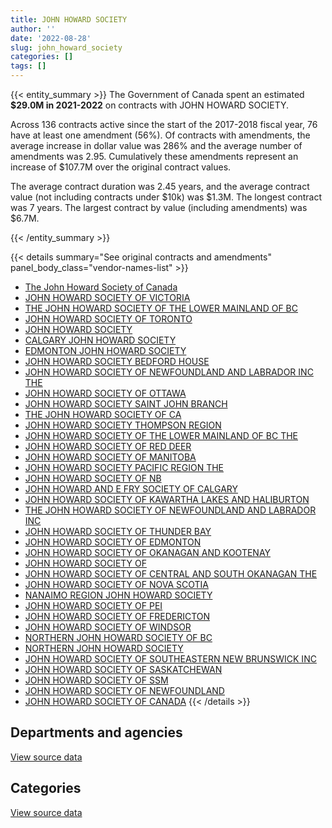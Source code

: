 ```yaml
---
title: JOHN HOWARD SOCIETY
author: ''
date: '2022-08-28'
slug: john_howard_society
categories: []
tags: []
---
```


<script src="/rmarkdown-libs/htmlwidgets/htmlwidgets.js"></script>
<link href="/rmarkdown-libs/datatables-css/datatables-crosstalk.css" rel="stylesheet" />
<script src="/rmarkdown-libs/datatables-binding/datatables.js"></script>
<script src="/rmarkdown-libs/jquery/jquery-3.6.0.min.js"></script>
<link href="/rmarkdown-libs/dt-core-bootstrap/css/dataTables.bootstrap.min.css" rel="stylesheet" />
<link href="/rmarkdown-libs/dt-core-bootstrap/css/dataTables.bootstrap.extra.css" rel="stylesheet" />
<script src="/rmarkdown-libs/dt-core-bootstrap/js/jquery.dataTables.min.js"></script>
<script src="/rmarkdown-libs/dt-core-bootstrap/js/dataTables.bootstrap.min.js"></script>
<link href="/rmarkdown-libs/crosstalk/css/crosstalk.min.css" rel="stylesheet" />
<script src="/rmarkdown-libs/crosstalk/js/crosstalk.min.js"></script>
<script src="/rmarkdown-libs/htmlwidgets/htmlwidgets.js"></script>
<link href="/rmarkdown-libs/datatables-css/datatables-crosstalk.css" rel="stylesheet" />
<script src="/rmarkdown-libs/datatables-binding/datatables.js"></script>
<script src="/rmarkdown-libs/jquery/jquery-3.6.0.min.js"></script>
<link href="/rmarkdown-libs/dt-core-bootstrap/css/dataTables.bootstrap.min.css" rel="stylesheet" />
<link href="/rmarkdown-libs/dt-core-bootstrap/css/dataTables.bootstrap.extra.css" rel="stylesheet" />
<script src="/rmarkdown-libs/dt-core-bootstrap/js/jquery.dataTables.min.js"></script>
<script src="/rmarkdown-libs/dt-core-bootstrap/js/dataTables.bootstrap.min.js"></script>
<link href="/rmarkdown-libs/crosstalk/css/crosstalk.min.css" rel="stylesheet" />
<script src="/rmarkdown-libs/crosstalk/js/crosstalk.min.js"></script>

{{< entity_summary >}}
The Government of Canada spent an estimated **\$29.0M in 2021-2022** on contracts with JOHN HOWARD SOCIETY.

Across 136 contracts active since the start of the 2017-2018 fiscal year, 76 have at least one amendment (56%). Of contracts with amendments, the average increase in dollar value was 286% and the average number of amendments was 2.95. Cumulatively these amendments represent an increase of \$107.7M over the original contract values.

The average contract duration was 2.45 years, and the average contract value (not including contracts under \$10k) was \$1.3M. The longest contract was 7 years. The largest contract by value (including amendments) was \$6.7M.

{{< /entity_summary >}}

{{< details summary="See original contracts and amendments" panel_body_class="vendor-names-list" >}}
- [The John Howard Society of Canada](https://search.open.canada.ca/en/ct/?sort=contract_value_f%20desc&page=1&search_text=%22The%20John%20Howard%20Society%20of%20Canada%22)
- [JOHN HOWARD SOCIETY OF VICTORIA](https://search.open.canada.ca/en/ct/?sort=contract_value_f%20desc&page=1&search_text=%22JOHN%20HOWARD%20SOCIETY%20OF%20VICTORIA%22)
- [THE JOHN HOWARD SOCIETY OF THE LOWER MAINLAND OF BC](https://search.open.canada.ca/en/ct/?sort=contract_value_f%20desc&page=1&search_text=%22THE%20JOHN%20HOWARD%20SOCIETY%20OF%20THE%20LOWER%20MAINLAND%20OF%20BC%22)
- [JOHN HOWARD SOCIETY OF TORONTO](https://search.open.canada.ca/en/ct/?sort=contract_value_f%20desc&page=1&search_text=%22JOHN%20HOWARD%20SOCIETY%20OF%20TORONTO%22)
- [JOHN HOWARD SOCIETY](https://search.open.canada.ca/en/ct/?sort=contract_value_f%20desc&page=1&search_text=%22JOHN%20HOWARD%20SOCIETY%22)
- [CALGARY JOHN HOWARD SOCIETY](https://search.open.canada.ca/en/ct/?sort=contract_value_f%20desc&page=1&search_text=%22CALGARY%20JOHN%20HOWARD%20SOCIETY%22)
- [EDMONTON JOHN HOWARD SOCIETY](https://search.open.canada.ca/en/ct/?sort=contract_value_f%20desc&page=1&search_text=%22EDMONTON%20JOHN%20HOWARD%20SOCIETY%22)
- [JOHN HOWARD SOCIETY BEDFORD HOUSE](https://search.open.canada.ca/en/ct/?sort=contract_value_f%20desc&page=1&search_text=%22JOHN%20HOWARD%20SOCIETY%20BEDFORD%20HOUSE%22)
- [JOHN HOWARD SOCIETY OF NEWFOUNDLAND AND LABRADOR INC THE](https://search.open.canada.ca/en/ct/?sort=contract_value_f%20desc&page=1&search_text=%22JOHN%20HOWARD%20SOCIETY%20OF%20NEWFOUNDLAND%20AND%20LABRADOR%20INC%20THE%22)
- [JOHN HOWARD SOCIETY OF OTTAWA](https://search.open.canada.ca/en/ct/?sort=contract_value_f%20desc&page=1&search_text=%22JOHN%20HOWARD%20SOCIETY%20OF%20OTTAWA%22)
- [JOHN HOWARD SOCIETY SAINT JOHN BRANCH](https://search.open.canada.ca/en/ct/?sort=contract_value_f%20desc&page=1&search_text=%22JOHN%20HOWARD%20SOCIETY%20SAINT%20JOHN%20BRANCH%22)
- [THE JOHN HOWARD SOCIETY OF CA](https://search.open.canada.ca/en/ct/?sort=contract_value_f%20desc&page=1&search_text=%22THE%20JOHN%20HOWARD%20SOCIETY%20OF%20CA%22)
- [JOHN HOWARD SOCIETY THOMPSON REGION](https://search.open.canada.ca/en/ct/?sort=contract_value_f%20desc&page=1&search_text=%22JOHN%20HOWARD%20SOCIETY%20THOMPSON%20REGION%22)
- [JOHN HOWARD SOCIETY OF THE LOWER MAINLAND OF BC THE](https://search.open.canada.ca/en/ct/?sort=contract_value_f%20desc&page=1&search_text=%22JOHN%20HOWARD%20SOCIETY%20OF%20THE%20LOWER%20MAINLAND%20OF%20BC%20THE%22)
- [JOHN HOWARD SOCIETY OF RED DEER](https://search.open.canada.ca/en/ct/?sort=contract_value_f%20desc&page=1&search_text=%22JOHN%20HOWARD%20SOCIETY%20OF%20RED%20DEER%22)
- [JOHN HOWARD SOCIETY OF MANITOBA](https://search.open.canada.ca/en/ct/?sort=contract_value_f%20desc&page=1&search_text=%22JOHN%20HOWARD%20SOCIETY%20OF%20MANITOBA%22)
- [JOHN HOWARD SOCIETY PACIFIC REGION THE](https://search.open.canada.ca/en/ct/?sort=contract_value_f%20desc&page=1&search_text=%22JOHN%20HOWARD%20SOCIETY%20PACIFIC%20REGION%20THE%22)
- [JOHN HOWARD SOCIETY OF NB](https://search.open.canada.ca/en/ct/?sort=contract_value_f%20desc&page=1&search_text=%22JOHN%20HOWARD%20SOCIETY%20OF%20NB%22)
- [JOHN HOWARD AND E FRY SOCIETY OF CALGARY](https://search.open.canada.ca/en/ct/?sort=contract_value_f%20desc&page=1&search_text=%22JOHN%20HOWARD%20AND%20E%20FRY%20SOCIETY%20OF%20CALGARY%22)
- [JOHN HOWARD SOCIETY OF KAWARTHA LAKES AND HALIBURTON](https://search.open.canada.ca/en/ct/?sort=contract_value_f%20desc&page=1&search_text=%22JOHN%20HOWARD%20SOCIETY%20OF%20KAWARTHA%20LAKES%20AND%20HALIBURTON%22)
- [THE JOHN HOWARD SOCIETY OF NEWFOUNDLAND AND LABRADOR INC](https://search.open.canada.ca/en/ct/?sort=contract_value_f%20desc&page=1&search_text=%22THE%20JOHN%20HOWARD%20SOCIETY%20OF%20NEWFOUNDLAND%20AND%20LABRADOR%20INC%22)
- [JOHN HOWARD SOCIETY OF THUNDER BAY](https://search.open.canada.ca/en/ct/?sort=contract_value_f%20desc&page=1&search_text=%22JOHN%20HOWARD%20SOCIETY%20OF%20THUNDER%20BAY%22)
- [JOHN HOWARD SOCIETY OF EDMONTON](https://search.open.canada.ca/en/ct/?sort=contract_value_f%20desc&page=1&search_text=%22JOHN%20HOWARD%20SOCIETY%20OF%20EDMONTON%22)
- [JOHN HOWARD SOCIETY OF OKANAGAN AND KOOTENAY](https://search.open.canada.ca/en/ct/?sort=contract_value_f%20desc&page=1&search_text=%22JOHN%20HOWARD%20SOCIETY%20OF%20OKANAGAN%20AND%20KOOTENAY%22)
- [JOHN HOWARD SOCIETY OF](https://search.open.canada.ca/en/ct/?sort=contract_value_f%20desc&page=1&search_text=%22JOHN%20HOWARD%20SOCIETY%20OF%22)
- [JOHN HOWARD SOCIETY OF CENTRAL AND SOUTH OKANAGAN THE](https://search.open.canada.ca/en/ct/?sort=contract_value_f%20desc&page=1&search_text=%22JOHN%20HOWARD%20SOCIETY%20OF%20CENTRAL%20AND%20SOUTH%20OKANAGAN%20THE%22)
- [JOHN HOWARD SOCIETY OF NOVA SCOTIA](https://search.open.canada.ca/en/ct/?sort=contract_value_f%20desc&page=1&search_text=%22JOHN%20HOWARD%20SOCIETY%20OF%20NOVA%20SCOTIA%22)
- [NANAIMO REGION JOHN HOWARD SOCIETY](https://search.open.canada.ca/en/ct/?sort=contract_value_f%20desc&page=1&search_text=%22NANAIMO%20REGION%20JOHN%20HOWARD%20SOCIETY%22)
- [JOHN HOWARD SOCIETY OF PEI](https://search.open.canada.ca/en/ct/?sort=contract_value_f%20desc&page=1&search_text=%22JOHN%20HOWARD%20SOCIETY%20OF%20PEI%22)
- [JOHN HOWARD SOCIETY OF FREDERICTON](https://search.open.canada.ca/en/ct/?sort=contract_value_f%20desc&page=1&search_text=%22JOHN%20HOWARD%20SOCIETY%20OF%20FREDERICTON%22)
- [JOHN HOWARD SOCIETY OF WINDSOR](https://search.open.canada.ca/en/ct/?sort=contract_value_f%20desc&page=1&search_text=%22JOHN%20HOWARD%20SOCIETY%20OF%20WINDSOR%22)
- [NORTHERN JOHN HOWARD SOCIETY OF BC](https://search.open.canada.ca/en/ct/?sort=contract_value_f%20desc&page=1&search_text=%22NORTHERN%20JOHN%20HOWARD%20SOCIETY%20OF%20BC%22)
- [NORTHERN JOHN HOWARD SOCIETY](https://search.open.canada.ca/en/ct/?sort=contract_value_f%20desc&page=1&search_text=%22NORTHERN%20JOHN%20HOWARD%20SOCIETY%22)
- [JOHN HOWARD SOCIETY OF SOUTHEASTERN NEW BRUNSWICK INC](https://search.open.canada.ca/en/ct/?sort=contract_value_f%20desc&page=1&search_text=%22JOHN%20HOWARD%20SOCIETY%20OF%20SOUTHEASTERN%20NEW%20BRUNSWICK%20INC%22)
- [JOHN HOWARD SOCIETY OF SASKATCHEWAN](https://search.open.canada.ca/en/ct/?sort=contract_value_f%20desc&page=1&search_text=%22JOHN%20HOWARD%20SOCIETY%20OF%20SASKATCHEWAN%22)
- [JOHN HOWARD SOCIETY OF SSM](https://search.open.canada.ca/en/ct/?sort=contract_value_f%20desc&page=1&search_text=%22JOHN%20HOWARD%20SOCIETY%20OF%20SSM%22)
- [JOHN HOWARD SOCIETY OF NEWFOUNDLAND](https://search.open.canada.ca/en/ct/?sort=contract_value_f%20desc&page=1&search_text=%22JOHN%20HOWARD%20SOCIETY%20OF%20NEWFOUNDLAND%22)
- [JOHN HOWARD SOCIETY OF CANADA](https://search.open.canada.ca/en/ct/?sort=contract_value_f%20desc&page=1&search_text=%22JOHN%20HOWARD%20SOCIETY%20OF%20CANADA%22)
{{< /details >}}

## Departments and agencies

<div id="htmlwidget-1" style="width:100%;height:auto;" class="datatables html-widget"></div>
<script type="application/json" data-for="htmlwidget-1">{"x":{"style":"bootstrap","filter":"none","vertical":false,"data":[["<a href=\"/departments/cbsa-asfc/\">Canada Border Services Agency<\/a>","<a href=\"/departments/csc-scc/\">Correctional Service of Canada<\/a>","<a href=\"/departments/esdc-edsc/\">Employment and Social Development Canada<\/a>"],[1753821.12,23227911.14,null],[2010720.19,26115912.57,null],[2005226.42,26556310.04,4072.5],[2005226.42,26970371.57,6965.11]],"container":"<table class=\"table table-striped table-hover row-border order-column display\">\n  <thead>\n    <tr>\n      <th>Department<\/th>\n      <th>2018-2019<\/th>\n      <th>2019-2020<\/th>\n      <th>2020-2021<\/th>\n      <th>2021-2022<\/th>\n    <\/tr>\n  <\/thead>\n<\/table>","options":{"order":[[4,"desc"]],"pageLength":10,"autoWidth":true,"columnDefs":[{"targets":1,"render":"function(data, type, row, meta) {\n    return type !== 'display' ? data : DTWidget.formatCurrency(data, \"$\", 2, 3, \",\", \".\", true, null);\n  }"},{"targets":2,"render":"function(data, type, row, meta) {\n    return type !== 'display' ? data : DTWidget.formatCurrency(data, \"$\", 2, 3, \",\", \".\", true, null);\n  }"},{"targets":3,"render":"function(data, type, row, meta) {\n    return type !== 'display' ? data : DTWidget.formatCurrency(data, \"$\", 2, 3, \",\", \".\", true, null);\n  }"},{"targets":4,"render":"function(data, type, row, meta) {\n    return type !== 'display' ? data : DTWidget.formatCurrency(data, \"$\", 2, 3, \",\", \".\", true, null);\n  }"},{"width":"16%","targets":[1,2,3,4]},{"className":"dt-right","targets":[1,2,3,4]}],"orderClasses":false}},"evals":["options.columnDefs.0.render","options.columnDefs.1.render","options.columnDefs.2.render","options.columnDefs.3.render"],"jsHooks":[]}</script>
<p class="text-right">
<a href="https://github.com/GoC-Spending/contracts-data/tree/main/data/out/vendors/john_howard_society/summary_by_fiscal_year_by_department.csv" class="source-data-link btn btn-link">View source data</a>
</p>

## Categories

<div id="htmlwidget-2" style="width:100%;height:auto;" class="datatables html-widget"></div>
<script type="application/json" data-for="htmlwidget-2">{"x":{"style":"bootstrap","filter":"none","vertical":false,"data":[["<a href=\"/categories/office_management/\">Office management<\/a>","<a href=\"/categories/professional_services/\">Professional services<\/a>","<a href=\"/categories/medical/\">Medical<\/a>","<a href=\"/categories/transportation_and_logistics/\">Transportation and logistics<\/a>","<a href=\"/categories/travel/\">Travel<\/a>","<a href=\"/categories/human_capital/\">Human capital<\/a>"],[45656.48,2223509.13,22587494.79,11582.5,37333.7,76155.66],[53012.63,2503395.7,25465445.13,null,37435.99,67343.31],[53217.29,2393924.85,26041160.55,null,37333.7,39972.57],[28207.44,2542647.58,26312381.78,null,70649.67,28676.62]],"container":"<table class=\"table table-striped table-hover row-border order-column display\">\n  <thead>\n    <tr>\n      <th>Category<\/th>\n      <th>2018-2019<\/th>\n      <th>2019-2020<\/th>\n      <th>2020-2021<\/th>\n      <th>2021-2022<\/th>\n    <\/tr>\n  <\/thead>\n<\/table>","options":{"order":[[4,"desc"]],"dom":"t","pageLength":30,"autoWidth":true,"columnDefs":[{"targets":1,"render":"function(data, type, row, meta) {\n    return type !== 'display' ? data : DTWidget.formatCurrency(data, \"$\", 2, 3, \",\", \".\", true, null);\n  }"},{"targets":2,"render":"function(data, type, row, meta) {\n    return type !== 'display' ? data : DTWidget.formatCurrency(data, \"$\", 2, 3, \",\", \".\", true, null);\n  }"},{"targets":3,"render":"function(data, type, row, meta) {\n    return type !== 'display' ? data : DTWidget.formatCurrency(data, \"$\", 2, 3, \",\", \".\", true, null);\n  }"},{"targets":4,"render":"function(data, type, row, meta) {\n    return type !== 'display' ? data : DTWidget.formatCurrency(data, \"$\", 2, 3, \",\", \".\", true, null);\n  }"},{"width":"16%","targets":[1,2,3,4]},{"className":"dt-right","targets":[1,2,3,4]}],"orderClasses":false,"lengthMenu":[10,25,30,50,100]}},"evals":["options.columnDefs.0.render","options.columnDefs.1.render","options.columnDefs.2.render","options.columnDefs.3.render"],"jsHooks":[]}</script>
<p class="text-right">
<a href="https://github.com/GoC-Spending/contracts-data/tree/main/data/out/vendors/john_howard_society/summary_by_fiscal_year_by_category.csv" class="source-data-link btn btn-link">View source data</a>
</p>
